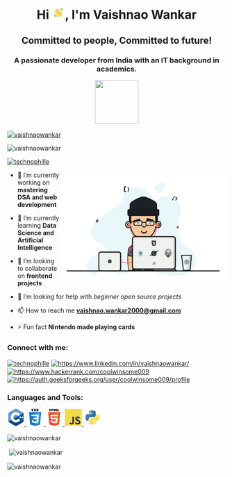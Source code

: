 <h1 align="center">Hi <img src="https://github.com/vaishnaowankar/vaishnaowankar/blob/main/wave.gif" width="30px">, I'm Vaishnao Wankar</h1>
<h2 align="center">Committed to people, Committed to future!</h2>
<h3 align="center">A passionate developer from India with an IT background in academics.</h3>
<p align="center"> <img src="https://octodex.github.com/images/daftpunktocat-guy.gif" height="100px" width="100px"> </p>

<p align="left"> <a href="https://github.com/ryo-ma/github-profile-trophy"><img src="https://github-profile-trophy.vercel.app/?username=vaishnaowankar" alt="vaishnaowankar" /></a> </p>


<p align="left"> <img src="https://komarev.com/ghpvc/?username=vaishnaowankar&label=Profile%20views&color=0e75b6&style=flat" alt="vaishnaowankar" /> </p>

<p align="left"> <a href="https://twitter.com/technophille" target="blank"><img src="https://img.shields.io/twitter/follow/technophille?logo=twitter&style=for-the-badge" alt="technophille" /></a> </p>

<p> <img align="right" src="https://github.com/vaishnaowankar/vaishnaowankar/blob/main/developer.gif" height="250px" width="380px" > </p>


- 🔭 I’m currently working on **mastering DSA and web development**

- 🌱 I’m currently learning **Data Science and Artificial Intelligence**

- 👯 I’m looking to collaborate on **frontend projects**

- 🤝 I’m looking for help with *beginner open source projects*

- 📫 How to reach me **vaishnao.wankar2000@gmail.com**

- ⚡ Fun fact **Nintendo made playing cards**



<h3 align="left">Connect with me:</h3>
<p align="left">
<a href="https://twitter.com/technophille" target="_blank"><img align="center" src="https://raw.githubusercontent.com/rahuldkjain/github-profile-readme-generator/master/src/images/icons/Social/twitter.svg" alt="technophille" height="30" width="40" /></a>
<a href="https://www.linkedin.com/in/vaishnaowankar/" target="_blank"><img align="center" src="https://raw.githubusercontent.com/rahuldkjain/github-profile-readme-generator/master/src/images/icons/Social/linked-in-alt.svg" alt="https://www.linkedin.com/in/vaishnaowankar/" height="30" width="40" /></a>
<a href="https://www.hackerrank.com/coolwinsome009" target="_blank"><img align="center" src="https://raw.githubusercontent.com/rahuldkjain/github-profile-readme-generator/master/src/images/icons/Social/hackerrank.svg" alt="https://www.hackerrank.com/coolwinsome009" height="30" width="40" /></a>
<a href="https://auth.geeksforgeeks.org/user/vaishnao009/profile" target="_blank"><img align="center" src="https://raw.githubusercontent.com/rahuldkjain/github-profile-readme-generator/master/src/images/icons/Social/geeks-for-geeks.svg" alt="https://auth.geeksforgeeks.org/user/coolwinsome009/profile" height="30" width="40" /></a>
</p>

<h3 align="left">Languages and Tools:</h3>
<p align="left"> <a href="https://www.w3schools.com/cpp/" target="_blank" rel="noreferrer"> <img src="https://raw.githubusercontent.com/devicons/devicon/master/icons/cplusplus/cplusplus-original.svg" alt="cplusplus" width="40" height="40"/> </a> <a href="https://www.w3schools.com/css/" target="_blank" rel="noreferrer"> <img src="https://raw.githubusercontent.com/devicons/devicon/master/icons/css3/css3-original-wordmark.svg" alt="css3" width="40" height="40"/> </a> <a href="https://www.w3.org/html/" target="_blank" rel="noreferrer"> <img src="https://raw.githubusercontent.com/devicons/devicon/master/icons/html5/html5-original-wordmark.svg" alt="html5" width="40" height="40"/> </a> <a href="https://developer.mozilla.org/en-US/docs/Web/JavaScript" target="_blank" rel="noreferrer"> <img src="https://raw.githubusercontent.com/devicons/devicon/master/icons/javascript/javascript-original.svg" alt="javascript" width="40" height="40"/> </a> <a href="https://www.python.org" target="_blank" rel="noreferrer"> <img src="https://raw.githubusercontent.com/devicons/devicon/master/icons/python/python-original.svg" alt="python" width="40" height="40"/> </a> </p>

<p><img align="center" src="https://github-readme-stats.vercel.app/api/top-langs?username=vaishnaowankar&show_icons=true&locale=en&layout=compact&theme=highcontrast" alt="vaishnaowankar" /></p>
<p>&nbsp;<img align="center" src="https://github-readme-stats.vercel.app/api?username=vaishnaowankar&show_icons=true&theme=dark&title_color=8202b1&text_color=ebef25&locale=en" alt="vaishnaowankar" /></p>

<p><img align="center" src="https://github-readme-streak-stats.herokuapp.com/?user=vaishnaowankar&theme=dark" alt="vaishnaowankar" /></p>

